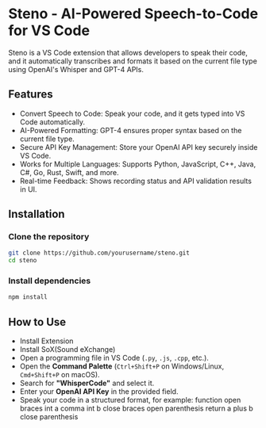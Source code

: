 # Steno - AI-Powered Speech-to-Code for VS Code

Steno is a VS Code extension that allows developers to speak their code, and it automatically transcribes and formats it based on the current file type using OpenAI's Whisper and GPT-4 APIs.

## Features

- Convert Speech to Code: Speak your code, and it gets typed into VS Code automatically.
- AI-Powered Formatting: GPT-4 ensures proper syntax based on the current file type.
- Secure API Key Management: Store your OpenAI API key securely inside VS Code.
- Works for Multiple Languages: Supports Python, JavaScript, C++, Java, C#, Go, Rust, Swift, and more.
- Real-time Feedback: Shows recording status and API validation results in UI.

## Installation

### Clone the repository

```sh
git clone https://github.com/yourusername/steno.git
cd steno
```
### Install dependencies
```sh
npm install
```

## How to Use
- Install Extension
- Install SoX(Sound eXchange)
- Open a programming file in VS Code (`.py`, `.js`, `.cpp`, etc.).
- Open the **Command Palette** (`Ctrl+Shift+P` on Windows/Linux, `Cmd+Shift+P` on macOS).
- Search for **"WhisperCode"** and select it.
- Enter your **OpenAI API Key** in the provided field.
- Speak your code in a structured format, for example: function open braces int a comma int b close braces open parenthesis return a plus b close parenthesis
  
